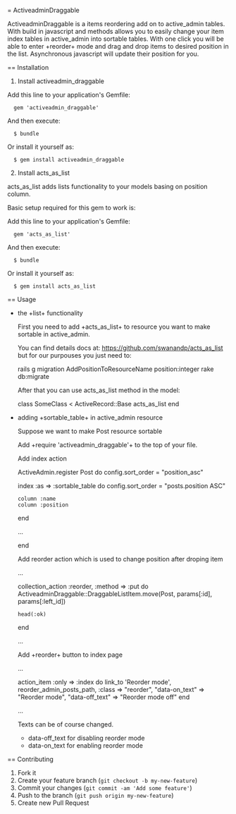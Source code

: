 = ActiveadminDraggable

ActiveadminDraggable is a items reordering add on to active_admin tables.
With build in javascript and methods allows you to easily change your item index tables
in active_admin into sortable tables. With one click you will be able to enter +reorder+ mode
and drag and drop items to desired position in the list. Asynchronous javascript will update their
position for you. 

== Installation

1. Install activeadmin_draggable

  Add this line to your application's Gemfile:

      gem 'activeadmin_draggable'

  And then execute:

      $ bundle

  Or install it yourself as:

      $ gem install activeadmin_draggable

2. Install acts_as_list 

  acts_as_list adds lists functionality to your models basing on position column. 
  
  Basic setup required for this gem to work is:

  Add this line to your application's Gemfile:

      gem 'acts_as_list'

  And then execute:

      $ bundle

  Or install it yourself as:

      $ gem install acts_as_list

== Usage
  
  * the +list+ functionality

    First you need to add +acts_as_list+ to resource you want to make sortable in active_admin.

    You can find details docs at: https://github.com/swanandp/acts_as_list but for our purpouses you just need to:

    rails g migration AddPositionToResourceName position:integer
    rake db:migrate

    After that you can use acts_as_list method in the model:

    class SomeClass < ActiveRecord::Base
      acts_as_list
    end
   
  * adding +sortable_table+ in active_admin resource

    Suppose we want to make Post resource sortable

    Add +require 'activeadmin_draggable'+ to the top of your file.

    Add index action
   
    ActiveAdmin.register Post do
      config.sort_order = "position_asc"

      index :as => :sortable_table do
        config.sort_order = "posts.position ASC"

        column :name
        column :position
     
      end
    
      ...

    end

    Add reorder action which is used to change position after droping item
      
      ...

      collection_action :reorder, :method => :put do
        ActiveadminDraggable::DraggableListItem.move(Post, params[:id], params[:left_id])

        head(:ok)
      end 

      ...

    Add +reorder+ button to index page
    
      ...

      action_item :only => :index do
        link_to 'Reorder mode', reorder_admin_posts_path, :class => "reorder", "data-on_text" => "Reorder mode", "data-off_text" => "Reorder mode off"
      end 

      ...

    Texts can be of course changed. 
      * data-off_text for disabling reorder mode
      * data-on_text for enabling reorder mode 

== Contributing

1. Fork it
2. Create your feature branch (`git checkout -b my-new-feature`)
3. Commit your changes (`git commit -am 'Add some feature'`)
4. Push to the branch (`git push origin my-new-feature`)
5. Create new Pull Request
